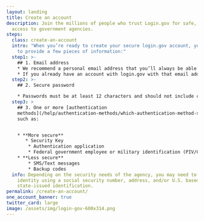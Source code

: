 ```yaml
---
layout: landing
title: Create an account
description: Join the millions of people who trust Login.gov for safe, secure
  access to government agencies.
steps:
  class: create-an-account
  intro: "When you’re ready to create your secure login.gov account, you’ll need
    to provide a few pieces of information:"
  step1: >-
    ## 1. Email address
    * We recommend a personal email address that you’ll always be able to access rather than a work email address.
    * If you already have an account with login.gov with that email address, we’ll send you an email to let you know how you can reset your password and access the account.
  step2: >-
    ## 2. Secure password

    * Passwords must be at least 12 characters and should not include commonly used words or phrases.
  step3: >
    ## 3. One or more [authentication
    methods](/help/authentication-methods/which-authentication-method-should-i-use/)
    such as:


    * **More secure**
       * Security Key
        * Authentication application
        * Federal government employee or military identification (PIV/CAC)
    * **Less secure**
        * SMS/Text messages
        * Backup codes
  info: Depending on the security needs of the agency, you may need to prove your
    identity using a social security number, address, and/or U.S. based
    state-issued identification.
permalink: /create-an-account/
one_account_banner: true
twitter_card: large
image: /assets/img/login-gov-600x314.png
---
```

